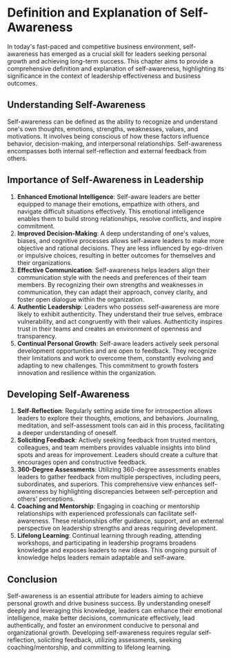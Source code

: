 Definition and Explanation of Self-Awareness
=======================================================



In today's fast-paced and competitive business environment, self-awareness has emerged as a crucial skill for leaders seeking personal growth and achieving long-term success. This chapter aims to provide a comprehensive definition and explanation of self-awareness, highlighting its significance in the context of leadership effectiveness and business outcomes.

Understanding Self-Awareness
----------------------------

Self-awareness can be defined as the ability to recognize and understand one's own thoughts, emotions, strengths, weaknesses, values, and motivations. It involves being conscious of how these factors influence behavior, decision-making, and interpersonal relationships. Self-awareness encompasses both internal self-reflection and external feedback from others.

Importance of Self-Awareness in Leadership
------------------------------------------

1. **Enhanced Emotional Intelligence**: Self-aware leaders are better equipped to manage their emotions, empathize with others, and navigate difficult situations effectively. This emotional intelligence enables them to build strong relationships, resolve conflicts, and inspire commitment.
2. **Improved Decision-Making**: A deep understanding of one's values, biases, and cognitive processes allows self-aware leaders to make more objective and rational decisions. They are less influenced by ego-driven or impulsive choices, resulting in better outcomes for themselves and their organizations.
3. **Effective Communication**: Self-awareness helps leaders align their communication style with the needs and preferences of their team members. By recognizing their own strengths and weaknesses in communication, they can adapt their approach, convey clarity, and foster open dialogue within the organization.
4. **Authentic Leadership**: Leaders who possess self-awareness are more likely to exhibit authenticity. They understand their true selves, embrace vulnerability, and act congruently with their values. Authenticity inspires trust in their teams and creates an environment of openness and transparency.
5. **Continual Personal Growth**: Self-aware leaders actively seek personal development opportunities and are open to feedback. They recognize their limitations and work to overcome them, constantly evolving and adapting to new challenges. This commitment to growth fosters innovation and resilience within the organization.

Developing Self-Awareness
-------------------------

1. **Self-Reflection**: Regularly setting aside time for introspection allows leaders to explore their thoughts, emotions, and behaviors. Journaling, meditation, and self-assessment tools can aid in this process, facilitating a deeper understanding of oneself.
2. **Soliciting Feedback**: Actively seeking feedback from trusted mentors, colleagues, and team members provides valuable insights into blind spots and areas for improvement. Leaders should create a culture that encourages open and constructive feedback.
3. **360-Degree Assessments**: Utilizing 360-degree assessments enables leaders to gather feedback from multiple perspectives, including peers, subordinates, and superiors. This comprehensive view enhances self-awareness by highlighting discrepancies between self-perception and others' perceptions.
4. **Coaching and Mentorship**: Engaging in coaching or mentorship relationships with experienced professionals can facilitate self-awareness. These relationships offer guidance, support, and an external perspective on leadership strengths and areas requiring development.
5. **Lifelong Learning**: Continual learning through reading, attending workshops, and participating in leadership programs broadens knowledge and exposes leaders to new ideas. This ongoing pursuit of knowledge helps leaders remain adaptable and self-aware.

Conclusion
----------

Self-awareness is an essential attribute for leaders aiming to achieve personal growth and drive business success. By understanding oneself deeply and leveraging this knowledge, leaders can enhance their emotional intelligence, make better decisions, communicate effectively, lead authentically, and foster an environment conducive to personal and organizational growth. Developing self-awareness requires regular self-reflection, soliciting feedback, utilizing assessments, seeking coaching/mentorship, and committing to lifelong learning.
